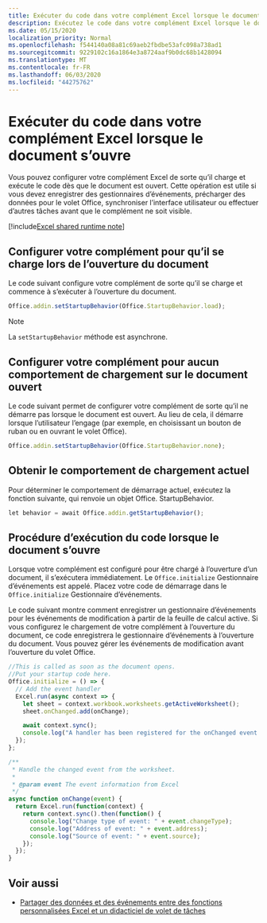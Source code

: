 ```yaml
---
title: Exécuter du code dans votre complément Excel lorsque le document s’ouvre
description: Exécutez le code dans votre complément Excel lorsque le document s’ouvre.
ms.date: 05/15/2020
localization_priority: Normal
ms.openlocfilehash: f544140a08a81c69aeb2fbdbe53afc098a738ad1
ms.sourcegitcommit: 9229102c16a1864e3a8724aaf9b0dc68b1428094
ms.translationtype: MT
ms.contentlocale: fr-FR
ms.lasthandoff: 06/03/2020
ms.locfileid: "44275762"
---
```

# <a name="run-code-in-your-excel-add-in-when-the-document-opens"></a>Exécuter du code dans votre complément Excel lorsque le document s’ouvre

Vous pouvez configurer votre complément Excel de sorte qu’il charge et exécute le code dès que le document est ouvert. Cette opération est utile si vous devez enregistrer des gestionnaires d’événements, précharger des données pour le volet Office, synchroniser l’interface utilisateur ou effectuer d’autres tâches avant que le complément ne soit visible.

[!include[Excel shared runtime note](../includes/note-requires-shared-runtime.md)]

## <a name="configure-your-add-in-to-load-when-the-document-opens"></a>Configurer votre complément pour qu’il se charge lors de l’ouverture du document

Le code suivant configure votre complément de sorte qu’il se charge et commence à s’exécuter à l’ouverture du document.

```JavaScript
Office.addin.setStartupBehavior(Office.StartupBehavior.load);
```

> [!NOTE]
> La `setStartupBehavior` méthode est asynchrone.

## <a name="configure-your-add-in-for-no-load-behavior-on-document-open"></a>Configurer votre complément pour aucun comportement de chargement sur le document ouvert

Le code suivant permet de configurer votre complément de sorte qu’il ne démarre pas lorsque le document est ouvert. Au lieu de cela, il démarre lorsque l’utilisateur l’engage (par exemple, en choisissant un bouton de ruban ou en ouvrant le volet Office).

```JavaScript
Office.addin.setStartupBehavior(Office.StartupBehavior.none);
```

## <a name="get-the-current-load-behavior"></a>Obtenir le comportement de chargement actuel

Pour déterminer le comportement de démarrage actuel, exécutez la fonction suivante, qui renvoie un objet Office. StartupBehavior.

```JavaScript
let behavior = await Office.addin.getStartupBehavior();
```

## <a name="how-to-run-code-when-the-document-opens"></a>Procédure d’exécution du code lorsque le document s’ouvre

Lorsque votre complément est configuré pour être chargé à l’ouverture d’un document, il s’exécutera immédiatement. Le `Office.initialize` Gestionnaire d’événements est appelé. Placez votre code de démarrage dans le `Office.initialize` Gestionnaire d’événements.

Le code suivant montre comment enregistrer un gestionnaire d’événements pour les événements de modification à partir de la feuille de calcul active. Si vous configurez le chargement de votre complément à l’ouverture du document, ce code enregistrera le gestionnaire d’événements à l’ouverture du document. Vous pouvez gérer les événements de modification avant l’ouverture du volet Office.


```JavaScript
//This is called as soon as the document opens.
//Put your startup code here.
Office.initialize = () => {
  // Add the event handler
  Excel.run(async context => {
    let sheet = context.workbook.worksheets.getActiveWorksheet();
    sheet.onChanged.add(onChange);

    await context.sync();
    console.log("A handler has been registered for the onChanged event.");
  });
};

/**
 * Handle the changed event from the worksheet.
 *
 * @param event The event information from Excel
 */
async function onChange(event) {
  return Excel.run(function(context) {
    return context.sync().then(function() {
      console.log("Change type of event: " + event.changeType);
      console.log("Address of event: " + event.address);
      console.log("Source of event: " + event.source);
    });
  });
}

```

## <a name="see-also"></a>Voir aussi

- [Partager des données et des événements entre des fonctions personnalisées Excel et un didacticiel de volet de tâches](../tutorials/share-data-and-events-between-custom-functions-and-the-task-pane-tutorial.md)
